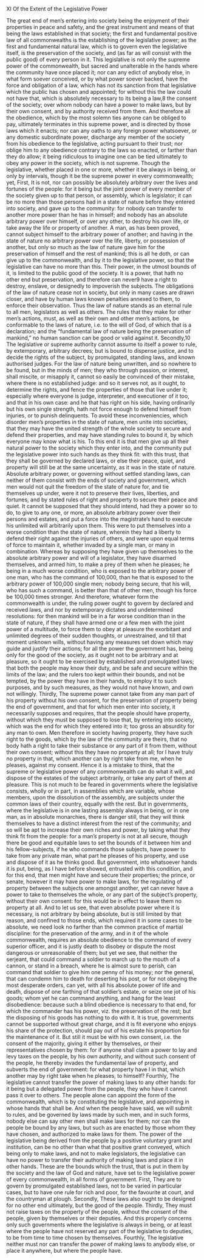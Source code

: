 XI
Of the Extent of the Legislative Power

The great end of men’s entering into society being the enjoyment of their properties in peace and safety, and the great instrument and means of that being the laws established in that society; the first and fundamental positive law of all commonwealths is the establishing of the legislative power; as the first and fundamental natural law, which is to govern even the legislative itself, is the preservation of the society, and (as far as will consist with the public good) of every person in it. This legislative is not only the supreme power of the commonwealth, but sacred and unalterable in the hands where the community have once placed it; nor can any edict of anybody else, in what form soever conceived, or by what power soever backed, have the force and obligation of a law, which has not its sanction from that legislative which the public has chosen and appointed; for without this the law could not have that, which is absolutely necessary to its being a law,8 the consent of the society; over whom nobody can have a power to make laws, but by their own consent, and by authority received from them. And therefore all the obedience, which by the most solemn ties anyone can be obliged to pay, ultimately terminates in this supreme power, and is directed by those laws which it enacts; nor can any oaths to any foreign power whatsoever, or any domestic subordinate power, discharge any member of the society from his obedience to the legislative, acting pursuant to their trust; nor oblige him to any obedience contrary to the laws so enacted, or farther than they do allow; it being ridiculous to imagine one can be tied ultimately to obey any power in the society, which is not supreme.
Though the legislative, whether placed in one or more, whether it be always in being, or only by intervals, though it be the supreme power in every commonwealth; yet,
First, It is not, nor can possibly be absolutely arbitrary over the lives and fortunes of the people: for it being but the joint power of every member of the society given up to that person, or assembly, which is legislator; it can be no more than those persons had in a state of nature before they entered into society, and gave up to the community: for nobody can transfer to another more power than he has in himself; and nobody has an absolute arbitrary power over himself, or over any other, to destroy his own life, or take away the life or property of another. A man, as has been proved, cannot subject himself to the arbitrary power of another; and having in the state of nature no arbitrary power over the life, liberty, or possession of another, but only so much as the law of nature gave him for the preservation of himself and the rest of mankind; this is all he doth, or can give up to the commonwealth, and by it to the legislative power, so that the legislative can have no more than this. Their power, in the utmost bounds of it, is limited to the public good of the society. It is a power, that hath no other end but preservation, and therefore can never9 have a right to destroy, enslave, or designedly to impoverish the subjects. The obligations of the law of nature cease not in society, but only in many cases are drawn closer, and have by human laws known penalties annexed to them, to enforce their observation. Thus the law of nature stands as an eternal rule to all men, legislators as well as others. The rules that they make for other men’s actions, must, as well as their own and other men’s actions, be conformable to the laws of nature, i.e. to the will of God, of which that is a declaration; and the “fundamental law of nature being the preservation of mankind,” no human sanction can be good or valid against it.
Secondly,10 The legislative or supreme authority cannot assume to itself a power to rule, by extemporary, arbitrary decrees; but is bound to dispense justice, and to decide the rights of the subject, by promulgated, standing laws, and known authorised judges. For the law of nature being unwritten, and so nowhere to be found, but in the minds of men; they who through passion, or interest, shall miscite, or misapply it, cannot so easily be convinced of their mistake, where there is no established judge: and so it serves not, as it ought, to determine the rights, and fence the properties of those that live under it; especially where everyone is judge, interpreter, and executioner of it too, and that in his own case: and he that has right on his side, having ordinarily but his own single strength, hath not force enough to defend himself from injuries, or to punish delinquents. To avoid these inconveniencies, which disorder men’s properties in the state of nature, men unite into societies, that they may have the united strength of the whole society to secure and defend their properties, and may have standing rules to bound it, by which everyone may know what is his. To this end it is that men give up all their natural power to the society which they enter into, and the community put the legislative power into such hands as they think fit: with this trust, that they shall be governed by declared laws, or else their peace, quiet, and property will still be at the same uncertainty, as it was in the state of nature.
Absolute arbitrary power, or governing without settled standing laws, can neither of them consist with the ends of society and government, which men would not quit the freedom of the state of nature for, and tie themselves up under, were it not to preserve their lives, liberties, and fortunes, and by stated rules of right and property to secure their peace and quiet. It cannot be supposed that they should intend, had they a power so to do, to give to any one, or more, an absolute arbitrary power over their persons and estates, and put a force into the magistrate’s hand to execute his unlimited will arbitrarily upon them. This were to put themselves into a worse condition than the state of nature, wherein they had a liberty to defend their right against the injuries of others, and were upon equal terms of force to maintain it, whether invaded by a single man, or many in combination. Whereas by supposing they have given up themselves to the absolute arbitrary power and will of a legislator, they have disarmed themselves, and armed him, to make a prey of them when he pleases; he being in a much worse condition, who is exposed to the arbitrary power of one man, who has the command of 100,000, than he that is exposed to the arbitrary power of 100,000 single men; nobody being secure, that his will, who has such a command, is better than that of other men, though his force be 100,000 times stronger. And therefore, whatever form the commonwealth is under, the ruling power ought to govern by declared and received laws, and nor by extemporary dictates and undetermined resolutions: for then mankind will be in a far worse condition than in the state of nature, if they shall have armed one or a few men with the joint power of a multitude, to force them to obey at pleasure the exorbitant and unlimited degrees of their sudden thoughts, or unrestrained, and till that moment unknown wills, without having any measures set down which may guide and justify their actions; for all the power the government has, being only for the good of the society, as it ought not to be arbitrary and at pleasure, so it ought to be exercised by established and promulgated laws; that both the people may know their duty, and be safe and secure within the limits of the law; and the rulers too kept within their bounds, and not be tempted, by the power they have in their hands, to employ it to such purposes, and by such measures, as they would not have known, and own not willingly.
Thirdly, The supreme power cannot take from any man part of his property without his own consent, for the preservation of property being the end of government, and that for which men enter into society, it necessarily supposes and requires, that the people should have property, without which they must be supposed to lose that, by entering into society, which was the end for which they entered into it; too gross an absurdity for any man to own. Men therefore in society having property, they have such right to the goods, which by the law of the community are theirs, that no body hath a right to take their substance or any part of it from them, without their own consent; without this they have no property at all; for I have truly no property in that, which another can by right take from me, when he pleases, against my consent. Hence it is a mistake to think, that the supreme or legislative power of any commonwealth can do what it will, and dispose of the estates of the subject arbitrarily, or take any part of them at pleasure. This is not much to be feared in governments where the legislative consists, wholly or in part, in assemblies which are variable, whose members, upon the dissolution of the assembly, are subjects under the common laws of their country, equally with the rest. But in governments, where the legislative is in one lasting assembly always in being, or in one man, as in absolute monarchies, there is danger still, that they will think themselves to have a distinct interest from the rest of the community; and so will be apt to increase their own riches and power, by taking what they think fit from the people: for a man’s property is not at all secure, though there be good and equitable laws to set the bounds of it between him and his fellow-subjects, if he who commands those subjects, have power to take from any private man, what part he pleases of his property, and use and dispose of it as he thinks good.
But government, into whatsoever hands it is put, being, as I have before showed, entrusted with this condition, and for this end, that men might have and secure their properties; the prince, or senate, however it may have power to make laws, for the regulating of property between the subjects one amongst another, yet can never have a power to take to themselves the whole, or any part of the subject’s property, without their own consent: for this would be in effect to leave them no property at all. And to let us see, that even absolute power where it is necessary, is not arbitrary by being absolute, but is still limited by that reason, and confined to those ends, which required it in some cases to be absolute, we need look no farther than the common practice of martial discipline: for the preservation of the army, and in it of the whole commonwealth, requires an absolute obedience to the command of every superior officer, and it is justly death to disobey or dispute the most dangerous or unreasonable of them; but yet we see, that neither the serjeant, that could command a soldier to march up to the mouth of a cannon, or stand in a breach, where he is almost sure to perish, can command that soldier to give him one penny of his money; nor the general, that can condemn him to death for deserting his post, or for not obeying the most desperate orders, can yet, with all his absolute power of life and death, dispose of one farthing of that soldier’s estate, or seize one jot of his goods; whom yet he can command anything, and hang for the least disobedience: because such a blind obedience is necessary to that end, for which the commander has his power, viz. the preservation of the rest; but the disposing of his goods has nothing to do with it.
It is true, governments cannot be supported without great charge, and it is fit everyone who enjoys his share of the protection, should pay out of his estate his proportion for the maintenance of it. But still it must be with his own consent, i.e. the consent of the majority, giving it either by themselves, or their representatives chosen by them: for if anyone shall claim a power to lay and levy taxes on the people, by his own authority, and without such consent of the people, he thereby invades the fundamental law of property, and subverts the end of government: for what property have I in that, which another may by right take when he pleases, to himself?
Fourthly, The legislative cannot transfer the power of making laws to any other hands: for it being but a delegated power from the people, they who have it cannot pass it over to others. The people alone can appoint the form of the commonwealth, which is by constituting the legislative, and appointing in whose hands that shall be. And when the people have said, we will submit to rules, and be governed by laws made by such men, and in such forms, nobody else can say other men shall make laws for them; nor can the people be bound by any laws, but such as are enacted by those whom they have chosen, and authorized to make laws for them. The power of the legislative being derived from the people by a positive voluntary grant and institution, can be no other than what that positive grant conveyed, which being only to make laws, and not to make legislators, the legislative can have no power to transfer their authority of making laws and place it in other hands.
These are the bounds which the trust, that is put in them by the society and the law of God and nature, have set to the legislative power of every commonwealth, in all forms of government.
First, They are to govern by promulgated established laws, not to be varied in particular cases, but to have one rule for rich and poor, for the favourite at court, and the countryman at plough.
Secondly, These laws also ought to be designed for no other end ultimately, but the good of the people.
Thirdly, They must not raise taxes on the property of the people, without the consent of the people, given by themselves or their deputies. And this properly concerns only such governments where the legislative is always in being, or at least where the people have not reserved any part of the legislative to deputies, to be from time to time chosen by themselves.
Fourthly, The legislative neither must nor can transfer the power of making laws to anybody else, or place it anywhere, but where the people have.